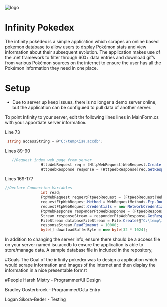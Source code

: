 ![logo](https://github.com/hmtinc/Infinity-Pokedex/raw/master/Pokedex/Icon.ico)
# Infinity Pokedex
The infinity pokédex is a simple application which scrapes an online based pokemon database to allow users to display Pokémon stats and view information about their subsequent evolution. The application makes use of the .net framework to filter through 600+ data entries and download gif’s from various Pokémon sources on the internet to ensure the user has all the Pokémon information they need in one place.

# Setup
- Due to server up keep issues, there is no longer a demo server online, but the application can be configured to pull data of another server. 

To point Infinity to your server, edit the following lines lines in MainForm.cs with your apportiate server information. 

Line 73
```c#
 string accessString = @"C:\temp\isu.accdb";
```

Lines 89-90
```c#
   //Request index web page from server
                HttpWebRequest req = (HttpWebRequest)WebRequest.Create("http://infcomp.x10.mx");
                HttpWebResponse response = (HttpWebResponse)req.GetResponse();
```

Lines 169-177
```c#
//Declare Connection Variables 
                int read;
                FtpWebRequest requestFtpWebRequest = (FtpWebRequest)WebRequest.Create("ftp://ftp.infcomp.x10.mx/isu.accdb"); //Server address 
                requestFtpWebRequest.Method = WebRequestMethods.Ftp.DownloadFile; // Connection action
                requestFtpWebRequest.Credentials = new NetworkCredential("attendance@infcomp.x10.mx", "1234567"); //Username and Password
                FtpWebResponse responderFtpWebResponse = (FtpWebResponse)requestFtpWebRequest.GetResponse();
                Stream responseStream = responderFtpWebResponse.GetResponseStream();
                FileStream databaseFileStream = File.Create(@"C:\temp\isu.accdb");
                responseStream.ReadTimeout = 10000;
                byte[] downloadBufferByte = new byte[32 * 1024];
```



In addition to changing the server info, ensure there should be a access file on your server named isu.accdb to ensure the application is able to store/manage data. A sample database file in included in the repository,



#Goals
The Goal of the infinity pokedex was to design a application which would scrape information and images of the internet and then display the information in a nice presentable format 

#People
Harsh Mistry - Programmer/UI Design 

Bradley Oosterbroek - Programmer/Data Entry 

Logan Sikora-Beder - Testing



